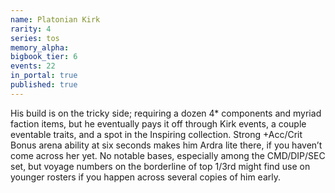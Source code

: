 ```yaml
---
name: Platonian Kirk
rarity: 4
series: tos
memory_alpha:
bigbook_tier: 6
events: 22
in_portal: true
published: true
---
```


His build is on the tricky side; requiring a dozen 4* components and myriad faction items, but he eventually pays it off through Kirk events, a couple eventable traits, and a spot in the Inspiring collection. Strong +Acc/Crit Bonus arena ability at six seconds makes him Ardra lite there, if you haven’t come across her yet. No notable bases, especially among the CMD/DIP/SEC set, but voyage numbers on the borderline of top 1/3rd might find use on younger rosters if you happen across several copies of him early.
